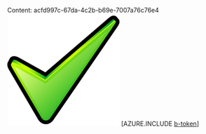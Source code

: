 Content: acfd997c-67da-4c2b-b69e-7007a76c76e4![image](8eca8a6c-fb8c-40f9-bc31-6d662d113289.png)
[AZURE.INCLUDE [b-token](06e0709d-5f26-42a8-97a1-b738f6f50143.md)]
